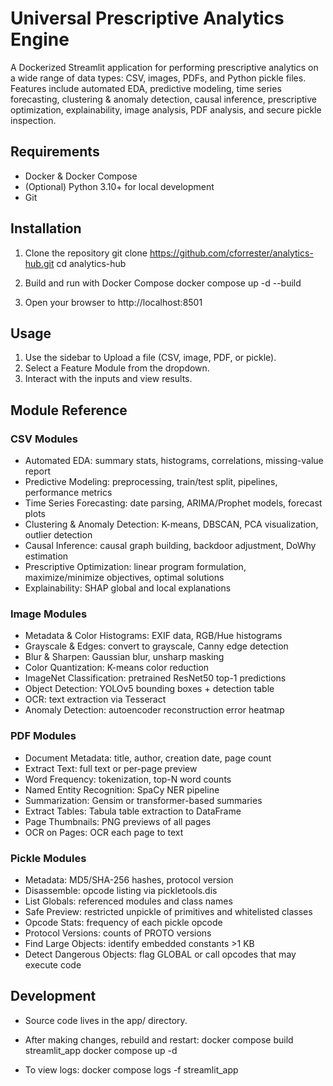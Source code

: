 # Universal Prescriptive Analytics Engine

A Dockerized Streamlit application for performing prescriptive analytics on a wide range of data types: CSV, images, PDFs, and Python pickle files. Features include automated EDA, predictive modeling, time series forecasting, clustering & anomaly detection, causal inference, prescriptive optimization, explainability, image analysis, PDF analysis, and secure pickle inspection.

## Requirements

- Docker & Docker Compose
- (Optional) Python 3.10+ for local development
- Git

## Installation

1. Clone the repository
   git clone https://github.com/cforrester/analytics-hub.git
   cd analytics-hub

2. Build and run with Docker Compose
   docker compose up -d --build

3. Open your browser to http://localhost:8501

## Usage

1. Use the sidebar to Upload a file (CSV, image, PDF, or pickle).
2. Select a Feature Module from the dropdown.
3. Interact with the inputs and view results.

## Module Reference

### CSV Modules
- Automated EDA: summary stats, histograms, correlations, missing-value report
- Predictive Modeling: preprocessing, train/test split, pipelines, performance metrics
- Time Series Forecasting: date parsing, ARIMA/Prophet models, forecast plots
- Clustering & Anomaly Detection: K-means, DBSCAN, PCA visualization, outlier detection
- Causal Inference: causal graph building, backdoor adjustment, DoWhy estimation
- Prescriptive Optimization: linear program formulation, maximize/minimize objectives, optimal solutions
- Explainability: SHAP global and local explanations

### Image Modules
- Metadata & Color Histograms: EXIF data, RGB/Hue histograms
- Grayscale & Edges: convert to grayscale, Canny edge detection
- Blur & Sharpen: Gaussian blur, unsharp masking
- Color Quantization: K-means color reduction
- ImageNet Classification: pretrained ResNet50 top-1 predictions
- Object Detection: YOLOv5 bounding boxes + detection table
- OCR: text extraction via Tesseract
- Anomaly Detection: autoencoder reconstruction error heatmap

### PDF Modules
- Document Metadata: title, author, creation date, page count
- Extract Text: full text or per-page preview
- Word Frequency: tokenization, top-N word counts
- Named Entity Recognition: SpaCy NER pipeline
- Summarization: Gensim or transformer-based summaries
- Extract Tables: Tabula table extraction to DataFrame
- Page Thumbnails: PNG previews of all pages
- OCR on Pages: OCR each page to text

### Pickle Modules
- Metadata: MD5/SHA-256 hashes, protocol version
- Disassemble: opcode listing via pickletools.dis
- List Globals: referenced modules and class names
- Safe Preview: restricted unpickle of primitives and whitelisted classes
- Opcode Stats: frequency of each pickle opcode
- Protocol Versions: counts of PROTO versions
- Find Large Objects: identify embedded constants >1 KB
- Detect Dangerous Objects: flag GLOBAL or call opcodes that may execute code

## Development

- Source code lives in the app/ directory.
- After making changes, rebuild and restart:
    docker compose build streamlit_app
    docker compose up -d

- To view logs:
    docker compose logs -f streamlit_app
